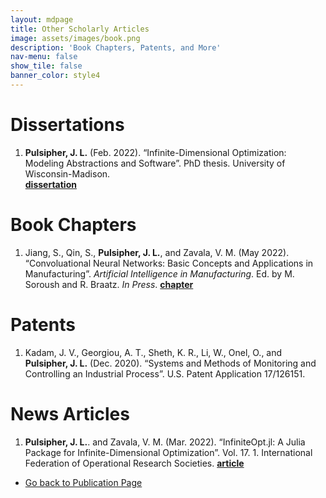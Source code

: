 ```yaml
---
layout: mdpage
title: Other Scholarly Articles
image: assets/images/book.png
description: 'Book Chapters, Patents, and More'
nav-menu: false
show_tile: false
banner_color: style4
---
```


# Dissertations
<ol reversed>
    <li><b>Pulsipher, J. L.</b> (Feb. 2022). “Infinite-Dimensional Optimization: Modeling Abstractions and Software”. PhD thesis. University of Wisconsin-Madison.</li> <a href="https://www.proquest.com/dissertations-theses/infinite-dimensional-optimization-modeling/docview/2626931431/se-2"><b>dissertation</b></a></li>
</ol>

# Book Chapters
<ol reversed>
    <li>Jiang, S., Qin, S., <b>Pulsipher, J. L.</b>, and Zavala, V. M. (May 2022). “Convoluational Neural Networks: Basic Concepts and Applications in Manufacturing”. <i>Artificial Intelligence in Manufacturing</i>. Ed. by M. Soroush and R. Braatz. <i>In Press</i>. <a href="https://doi.org/10.48550/arXiv.2210.07848"><b>chapter</b></a></li>
</ol>

# Patents
<ol reversed>
    <li>Kadam, J. V., Georgiou, A. T., Sheth, K. R., Li, W., Onel, O., and <b>Pulsipher, J. L.</b> (Dec. 2020). “Systems and Methods of Monitoring and Controlling an Industrial Process”. U.S. Patent Application 17/126151.</li>
</ol>

# News Articles
<ol reversed>
    <li><b>Pulsipher, J. L.</b>. and Zavala, V. M. (Mar. 2022). “InfiniteOpt.jl: A Julia Package for Infinite-Dimensional Optimization”. Vol. 17. 1. International Federation of Operational Research Societies. <a href="https://www.ifors.org/newsletter/ifors-news-march-2022.pdf"><b>article</b></a></li>
</ol>

<ul class="actions">
    <li><a href="/publications.html#others" class="button icon fa-arrow-left">Go back to Publication Page</a></li>
</ul>

